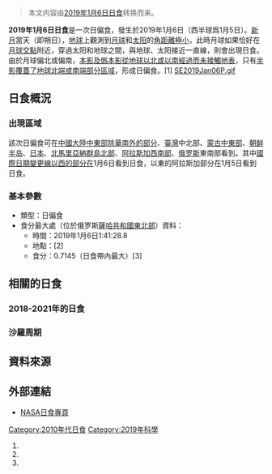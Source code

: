 > 本文内容由[2019年1月6日日食](https://zh.wikipedia.org/wiki/2019年1月6日日食)转换而来。


**2019年1月6日日食**是一次日偏食，發生於2019年1月6日（西半球爲1月5日）。[新月](../Page/新月.md "wikilink")當天（即朔日），[地球](../Page/地球.md "wikilink")上觀測到[月球](../Page/月球.md "wikilink")和[太阳](../Page/太阳.md "wikilink")的[角距離極小](https://zh.wikipedia.org/wiki/角距離 "wikilink")，此時月球如果恰好在[月球交點](../Page/月球交點.md "wikilink")附近，穿過太阳和地球之間，與地球、太阳接近一直線，則會出現日食。由於月球偏北或偏南，[本影及](https://zh.wikipedia.org/wiki/本影 "wikilink")[僞本影從地球以北或以南經過而未接觸地表](https://zh.wikipedia.org/wiki/僞本影 "wikilink")，只有[半影覆蓋了地球北端或南端部分區域](https://zh.wikipedia.org/wiki/半影 "wikilink")，形成日偏食。\[1\] [SE2019Jan06P.gif](https://zh.wikipedia.org/wiki/File:SE2019Jan06P.gif "fig:SE2019Jan06P.gif")

## 日食概況

### 出現區域

該次日偏食可在[中國大陸中東部除](https://zh.wikipedia.org/wiki/中國大陸 "wikilink")[華南外的部分](https://zh.wikipedia.org/wiki/華南地區 "wikilink")、[臺灣](../Page/臺灣.md "wikilink")中北部、[蒙古中東部](../Page/蒙古国.md "wikilink")、[朝鲜半岛](https://zh.wikipedia.org/wiki/朝鲜半岛 "wikilink")、[日本](../Page/日本.md "wikilink")、[北馬里亞納群島北部](https://zh.wikipedia.org/wiki/北馬里亞納群島 "wikilink")、[阿拉斯加西南部](../Page/阿拉斯加州.md "wikilink")、[俄罗斯](../Page/俄罗斯.md "wikilink")東南部看到。其中[國際日期變更線以西的部分在](https://zh.wikipedia.org/wiki/國際日期變更線 "wikilink")1月6日看到日食，以東的阿拉斯加部分在1月5日看到日食。

### 基本參數

  - 類型：日偏食
  - 食分最大處（位於俄罗斯[薩哈共和國東北部](https://zh.wikipedia.org/wiki/薩哈共和國 "wikilink")）資料：
      - 時間：2019年1月6日1:41:28.8
      - 地點：\[2\]
      - 食分：0.7145（日食帶內最大）\[3\]

## 相關的日食

### 2018-2021年的日食

### 沙羅周期

## 資料來源

## 外部連結

  - [NASA日食專頁](http://eclipse.gsfc.nasa.gov/solar.html)

[Category:2010年代日食](https://zh.wikipedia.org/wiki/Category:2010年代日食 "wikilink") [Category:2019年科學](https://zh.wikipedia.org/wiki/Category:2019年科學 "wikilink")

1.
2.
3.